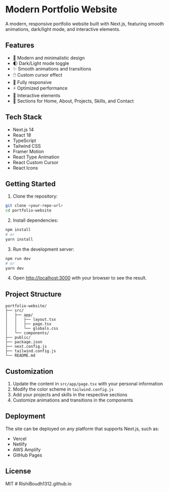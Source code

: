 # Modern Portfolio Website

A modern, responsive portfolio website built with Next.js, featuring smooth animations, dark/light mode, and interactive elements.

## Features

- 🎨 Modern and minimalistic design
- 🌓 Dark/Light mode toggle
- ✨ Smooth animations and transitions
- 🖱️ Custom cursor effect
- 📱 Fully responsive
- ⚡ Optimized performance
- 🎯 Interactive elements
- 📝 Sections for Home, About, Projects, Skills, and Contact

## Tech Stack

- Next.js 14
- React 18
- TypeScript
- Tailwind CSS
- Framer Motion
- React Type Animation
- React Custom Cursor
- React Icons

## Getting Started

1. Clone the repository:
```bash
git clone <your-repo-url>
cd portfolio-website
```

2. Install dependencies:
```bash
npm install
# or
yarn install
```

3. Run the development server:
```bash
npm run dev
# or
yarn dev
```

4. Open [http://localhost:3000](http://localhost:3000) with your browser to see the result.

## Project Structure

```
portfolio-website/
├── src/
│   ├── app/
│   │   ├── layout.tsx
│   │   ├── page.tsx
│   │   └── globals.css
│   └── components/
├── public/
├── package.json
├── next.config.js
├── tailwind.config.js
└── README.md
```

## Customization

1. Update the content in `src/app/page.tsx` with your personal information
2. Modify the color scheme in `tailwind.config.js`
3. Add your projects and skills in the respective sections
4. Customize animations and transitions in the components

## Deployment

The site can be deployed on any platform that supports Next.js, such as:
- Vercel
- Netlify
- AWS Amplify
- GitHub Pages

## License

MIT #   R i s h i B o u d h 1 3 1 2 . g i t h u b . i o  
 